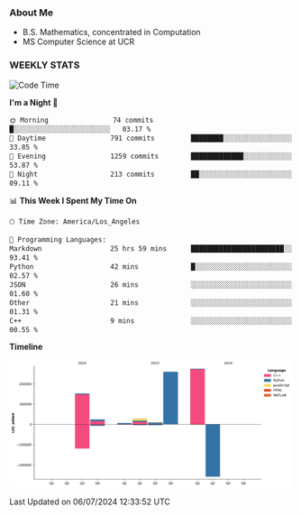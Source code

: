 ### About Me

- B.S. Mathematics, concentrated in Computation
- MS Computer Science at UCR


### WEEKLY STATS
<!--START_SECTION:waka-->
![Code Time](http://img.shields.io/badge/Code%20Time-246%20hrs%209%20mins-blue)

**I'm a Night 🦉** 

```text
🌞 Morning                74 commits          █░░░░░░░░░░░░░░░░░░░░░░░░   03.17 % 
🌆 Daytime                791 commits         ████████░░░░░░░░░░░░░░░░░   33.85 % 
🌃 Evening                1259 commits        █████████████░░░░░░░░░░░░   53.87 % 
🌙 Night                  213 commits         ██░░░░░░░░░░░░░░░░░░░░░░░   09.11 % 
```


📊 **This Week I Spent My Time On** 

```text
🕑︎ Time Zone: America/Los_Angeles

💬 Programming Languages: 
Markdown                 25 hrs 59 mins      ███████████████████████░░   93.41 % 
Python                   42 mins             █░░░░░░░░░░░░░░░░░░░░░░░░   02.57 % 
JSON                     26 mins             ░░░░░░░░░░░░░░░░░░░░░░░░░   01.60 % 
Other                    21 mins             ░░░░░░░░░░░░░░░░░░░░░░░░░   01.31 % 
C++                      9 mins              ░░░░░░░░░░░░░░░░░░░░░░░░░   00.55 % 
```

**Timeline**

![Lines of Code chart](https://raw.githubusercontent.com/nickocruzm/nickocruzm/main/assets/bar_graph.png)


 Last Updated on 06/07/2024 12:33:52 UTC
<!--END_SECTION:waka-->
